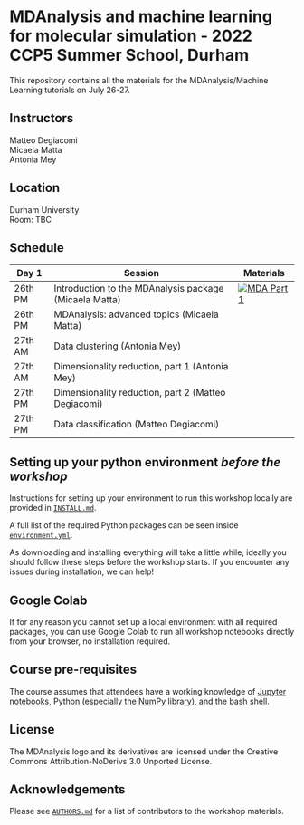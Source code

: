 # MDAnalysis and machine learning for molecular simulation - 2022 CCP5 Summer School, Durham 

This repository contains all the materials for the  MDAnalysis/Machine Learning tutorials on July 26-27.

## Instructors
Matteo Degiacomi   
Micaela Matta   
Antonia Mey   

## Location
Durham University    
Room: TBC


## Schedule
|  Day 1    | Session                 | Materials |
|-----------|-------------------------|-----------|
|26th PM    | Introduction to the MDAnalysis package (Micaela Matta)| [![MDA Part 1](https://colab.research.google.com/assets/colab-badge.svg)](https://colab.research.google.com/github/CCPBioSim/MDAnalysis_ML_workshop/blob/main/MD/MD_01_System_Manipulation.ipynb) |
|26th PM    | MDAnalysis: advanced topics (Micaela Matta)| |
|27th AM    | Data clustering (Antonia Mey)
|27th AM| Dimensionality reduction, part 1 (Antonia Mey)
|27th PM| Dimensionality reduction, part 2 (Matteo Degiacomi)
|27th PM| Data classification (Matteo Degiacomi)| |

## Setting up your python environment *before the workshop*

<!--The workshop will be in a blended learning environment and hands-on. You will need a working installation of MDAnalysis and related packages including data to analyze in order to participate. The full installation may take up to about 1 GB of space (mostly for data, which you can delete after the workshop).--> 

Instructions for setting up your environment to run this workshop locally
are provided in [`INSTALL.md`](INSTALL.md).

A full list of the required Python packages can be seen inside [`environment.yml`](environment.yml).

As downloading and installing everything will take a little while, ideally you should follow these steps before the workshop starts. If you encounter any issues during installation, we can help!

## Google Colab

If for any reason you cannot set up a local environment with all required packages, you can use Google Colab to run all workshop notebooks directly from your browser, no installation required. 

## Course pre-requisites

The course assumes that attendees have a working knowledge of [Jupyter notebooks][1], Python (especially the [NumPy library][2]), and the bash shell.


## License

<!--TBA-->
The MDAnalysis logo and its derivatives are licensed under the Creative Commons Attribution-NoDerivs 3.0 Unported License.


## Acknowledgements

Please see [`AUTHORS.md`](AUTHORS.md) for a list of contributors to the workshop
materials.

##
[1]: https://jupyter-notebook.readthedocs.io/en/stable/
[2]: https://numpy.org/
